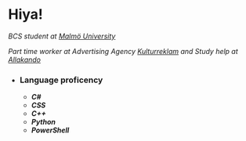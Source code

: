 # Hiya!

*BCS student at [Malmö University](https://mau.se/)*

*Part time worker at Advertising Agency [Kulturreklam](https://www.kulturreklam.se/) and Study help at [Allakando](https://www.allakando.se/)*

- ### Language proficency
  - ***C#***
  - ***CSS***
  - ***C++***
  - ***Python***
  - ***PowerShell***

